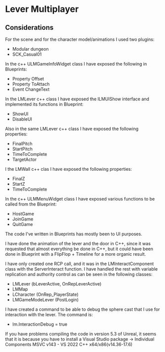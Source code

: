 # Lever Multiplayer


## Considerations

For the scene and for the character model/animations I used two plugins:
- Modular dungeon
- SCK_Casual01

In the c++ ULMGameInfoWidget class I have exposed the following in Blueprints:
- Property Offset
- Property ToAttach
- Event ChangeText

In the LMLever c++ class I have exposed the ILMUIShow interface and implemented its functions in Blueprint:
- ShowUI
- DisableUI

Also in the same LMLever c++ class I have exposed the following properties:
- FinalPitch
- StartPitch
- TimeToComplete
- TargetActor

I the LMWall c++ clas I have exposed the following properties:
- FinalZ
- StartZ
- TimeToComplete

In the c++ ULMMenuWidget class I have exposed various functions to be called from the Blueprint:
- HostGame
- JoinGame
- QuitGame

The code I've written in Blueprints has mostly been to UI purposes.

I have done the animation of the lever and the door in C++, since it was requested that almost everything be done in C++, but
it could have been done in Blueprint with a FlipFlop + Timeline for a more organic result.

I have only created one RCP call, and it was in the LMInteractComponent class with the ServerInteract function.
I have handled the rest with variable replication and authority control as can be seen in the following classes:
- LMLever (bLeverActive, OnRepLeverActive)
- LMMap
- LCharacter (OnRep_PlayerState)
- LMGameModeLever (PostLogin)

I have created a command to be able to debug the sphere cast that I use for interaction with the lever. The command is:
- lm.InteractionDebug = true

If you have problems compiling the code in version 5.3 of Unreal, it seems that it is because you have to install a Visual Studio package
-> Individual Components MSVC v143 - VS 2022 C++ x64/x86(v14.36-17.6)